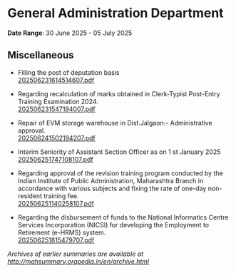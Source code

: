 # General Administration Department

**Date Range**: 30 June 2025 - 05 July 2025


## Miscellaneous
- Filling the post of deputation basis\
  [202506231614514607.pdf](https://gr.maharashtra.gov.in/Site/Upload/Government%20Resolutions/English/202506231614514607.pdf)

- Regarding recalculation of marks obtained in Clerk-Typist Post-Entry Training Examination 2024.\
  [202506231547194007.pdf](https://gr.maharashtra.gov.in/Site/Upload/Government%20Resolutions/English/202506231547194007.pdf)

- Repair of EVM storage warehouse in Dist.Jalgaon:- Administrative approval.\
  [202506241502194207.pdf](https://gr.maharashtra.gov.in/Site/Upload/Government%20Resolutions/English/202506241502194207.pdf)

- Interim Seniority of Assistant Section Officer as on 1 st January 2025\
  [202506251747108107.pdf](https://gr.maharashtra.gov.in/Site/Upload/Government%20Resolutions/English/202506251747108107.pdf)

- Regarding approval of the revision training program conducted by the Indian Institute of Public Administration, Maharashtra Branch in accordance with various subjects and fixing the rate of one-day non-resident training fee.\
  [202506251140258107.pdf](https://gr.maharashtra.gov.in/Site/Upload/Government%20Resolutions/English/202506251140258107.pdf)

- Regarding the disbursement of funds to the National Informatics Centre Services Incorporation (NICSI) for developing the Employment to Retirement (e-HRMS) system.\
  [202506251815479707.pdf](https://gr.maharashtra.gov.in/Site/Upload/Government%20Resolutions/English/202506251815479707.pdf)


*Archives of earlier summaries are available at http://mahsummary.orgpedia.in/en/archive.html*